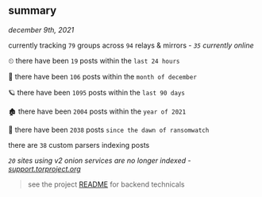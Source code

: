
## summary
_december 9th, 2021_

currently tracking `79` groups across `94` relays & mirrors - _`35` currently online_

⏲ there have been `19` posts within the `last 24 hours`

🦈 there have been `106` posts within the `month of december`

🪐 there have been `1095` posts within the `last 90 days`

🏚 there have been `2004` posts within the `year of 2021`

🦕 there have been `2038` posts `since the dawn of ransomwatch`

there are `38` custom parsers indexing posts

_`20` sites using v2 onion services are no longer indexed - [support.torproject.org](https://support.torproject.org/onionservices/v2-deprecation/)_

> see the project [README](https://github.com/thetanz/ransomwatch#ransomwatch--) for backend technicals
